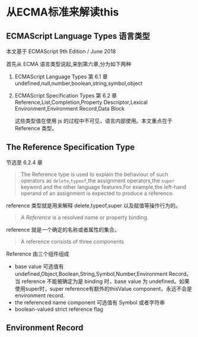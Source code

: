 # 从ECMA标准来解读this

## ECMAScript Language Types 语言类型

本文基于 ECMAScript 9th Edition / June 2018

首先从 ECMA 语言类型说起,来到第六章,分为如下两种

1. ECMAScript Language Types 第 6.1 章
   undefined,null,number,boolean,string,symbol,object
2. ECMAScript Specification Types 第 6.2 章
   Reference,List,Completion,Property Descriptor,Lexical Environment,Environment Record,Data Block

   这些类型值在使用 js 的过程中不可见，语言内部使用。本文重点在于 Reference 类型。

## The Reference Specification Type

节选至 6.2.4 章

> The Reference type is used to explain the behaviour of such operators as `delete`,`typeof`,the assignment operators,the `super` keyword and the other language features.For example,the left-hand operand of an assignment is expected to produce a reference.

reference 类型就是用来解释 delete,typeof,super 以及赋值等操作行为的。

> A _Reference_ is a resolved name or property binding.

reference 就是一个确定的名称或者属性的集合。

> A reference consists of three components

Reference 由三个组件组成

- base value
  可选值有 undefined,Object,Boolean,String,Symbol,Number,Environment Record。当 reference 不能被确定为是 binding 时，base value 为 undefined。如果使用super时，super reference有额外的thisValue component，永远不会是environment record.
- the referenced name component
  可选值有 Symbol 或者字符串
- boolean-valued strict reference flag

## Environment Record
